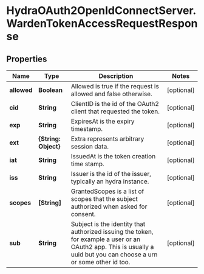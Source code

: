 # HydraOAuth2OpenIdConnectServer.WardenTokenAccessRequestResponse

## Properties
Name | Type | Description | Notes
------------ | ------------- | ------------- | -------------
**allowed** | **Boolean** | Allowed is true if the request is allowed and false otherwise. | [optional] 
**cid** | **String** | ClientID is the id of the OAuth2 client that requested the token. | [optional] 
**exp** | **String** | ExpiresAt is the expiry timestamp. | [optional] 
**ext** | **{String: Object}** | Extra represents arbitrary session data. | [optional] 
**iat** | **String** | IssuedAt is the token creation time stamp. | [optional] 
**iss** | **String** | Issuer is the id of the issuer, typically an hydra instance. | [optional] 
**scopes** | **[String]** | GrantedScopes is a list of scopes that the subject authorized when asked for consent. | [optional] 
**sub** | **String** | Subject is the identity that authorized issuing the token, for example a user or an OAuth2 app. This is usually a uuid but you can choose a urn or some other id too. | [optional] 


